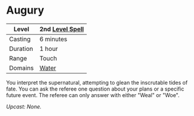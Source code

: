 # Augury

| Level    | 2nd [Level Spell](../../../Spell%20Level.md)                                  |
| -------- | ------------------------------------------ |
| Casting  | 6 minutes                                  |
| Duration | 1 hour                                     |
| Range    | Touch                                      |
| Domains  | [Water](../../../Spell%20Domains/Water.md) |

You interpret the supernatural, attempting to glean the inscrutable tides of fate. You can ask the referee one question about your plans or a specific future event. The referee can only answer with either "Weal" or "Woe".

*Upcast: None.*